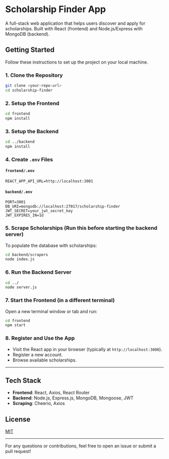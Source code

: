 # Scholarship Finder App

A full-stack web application that helps users discover and apply for scholarships. Built with React (frontend) and Node.js/Express with MongoDB (backend).

## Getting Started

Follow these instructions to set up the project on your local machine.

### 1. Clone the Repository

```bash
git clone <your-repo-url>
cd scholarship-finder
```

### 2. Setup the Frontend

```bash
cd frontend
npm install
```

### 3. Setup the Backend

```bash
cd ../backend
npm install
```

### 4. Create `.env` Files

#### `frontend/.env`

```
REACT_APP_API_URL=http://localhost:3001
```

#### `backend/.env`

```
PORT=3001
DB_URI=mongodb://localhost:27017/scholarship-finder
JWT_SECRET=your_jwt_secret_key
JWT_EXPIRES_IN=1d
```

### 5. Scrape Scholarships (Run this before starting the backend server)

To populate the database with scholarships:

```bash
cd backend/scrapers
node index.js
```

### 6. Run the Backend Server

```bash
cd ../
node server.js
```

### 7. Start the Frontend (in a different terminal)

Open a new terminal window or tab and run:

```bash
cd frontend
npm start
```

### 8. Register and Use the App

* Visit the React app in your browser (typically at `http://localhost:3000`).
* Register a new account.
* Browse available scholarships.

---

## Tech Stack

* **Frontend**: React, Axios, React Router
* **Backend**: Node.js, Express.js, MongoDB, Mongoose, JWT
* **Scraping**: Cheerio, Axios

## License

[MIT](LICENSE)

---

For any questions or contributions, feel free to open an issue or submit a pull request!
